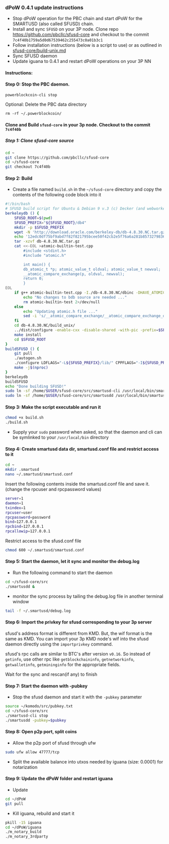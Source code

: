 ### dPoW 0.4.1 update instructions

- Stop dPoW operation for the PBC chain and start dPoW for the SMARTUSD (also called SFUSD) chain.
- Install and sync `SFUSD` on your 3P node. Clone repo https://github.com/pbcllc/sfusd-core and checkout to the commit `7c4f40b1759a5d0d67539462c255473c0a01b3c1`
- Follow installation instructions (below is a script to use) or as outlined in [sfusd-core/build-unix.md](https://github.com/pbcllc/sfusd-core/blob/master/doc/build-unix.md)
- Sync SFUSD daemon 
- Update iguana to 0.4.1 and restart dPoW operations on your 3P NN

#### Instructions:

#### Step 0: Stop the PBC daemon.

```
powerblockcoin-cli stop
```

Optional: Delete the PBC data directory

```
rm -rf ~/.powerblockcoin/
```

####  Clone and Build `sfusd-core` in your 3p node. Checkout to the commit `7c4f40b`

##### Step 1: Clone sfusd-core source

```bash
cd ~
git clone https://github.com/pbcllc/sfusd-core
cd ~/sfusd-core
git checkout 7c4f40b
```

#### Step 2: Build

- Create a file named `build.sh` in the `~/sfusd-core` directory and copy the contents of the following code block into it

```bash
#!/bin/bash
# SFUSD build script for Ubuntu & Debian 9 v.3 (c) Decker (and webworker)
berkeleydb () {
    SFUSD_ROOT=$(pwd)
    SFUSD_PREFIX="${SFUSD_ROOT}/db4"
    mkdir -p $SFUSD_PREFIX
    wget -N 'http://download.oracle.com/berkeley-db/db-4.8.30.NC.tar.gz'
    echo '12edc0df75bf9abd7f82f821795bcee50f42cb2e5f76a6a281b85732798364ef db-4.8.30.NC.tar.gz' | sha256sum -c
    tar -xzvf db-4.8.30.NC.tar.gz
    cat <<-EOL >atomic-builtin-test.cpp
        #include <stdint.h>
        #include "atomic.h"

        int main() {
        db_atomic_t *p; atomic_value_t oldval; atomic_value_t newval;
        __atomic_compare_exchange(p, oldval, newval);
        return 0;
        }
EOL
    if g++ atomic-builtin-test.cpp -I./db-4.8.30.NC/dbinc -DHAVE_ATOMIC_SUPPORT -DHAVE_ATOMIC_X86_GCC_ASSEMBLY -o atomic-builtin-test 2>/dev/null; then
        echo "No changes to bdb source are needed ..."
        rm atomic-builtin-test 2>/dev/null
    else
        echo "Updating atomic.h file ..."
        sed -i 's/__atomic_compare_exchange/__atomic_compare_exchange_db/g' db-4.8.30.NC/dbinc/atomic.h
    fi
    cd db-4.8.30.NC/build_unix/
    ../dist/configure -enable-cxx -disable-shared -with-pic -prefix=$SFUSD_PREFIX
    make install
    cd $SFUSD_ROOT
}
buildSFUSD () {
    git pull
    ./autogen.sh
    ./configure LDFLAGS="-L${SFUSD_PREFIX}/lib/" CPPFLAGS="-I${SFUSD_PREFIX}/include/" --with-gui=no --disable-tests --disable-bench --without-miniupnpc --enable-experimental-asm --enable-static --disable-shared --with-incompatible-bdb
    make -j$(nproc)
}
berkeleydb
buildSFUSD
echo "Done building SFUSD!"
sudo ln -sf /home/$USER/sfusd-core/src/smartusd-cli /usr/local/bin/smartusd-cli
sudo ln -sf /home/$USER/sfusd-core/src/smartusdd /usr/local/bin/smartusdd
```

#### Step 3: Make the script executable and run it

```bash
chmod +x build.sh
./build.sh
```

- Supply your `sudo` password when asked, so that the daemon and cli can be symlinked to your `/usr/local/bin` directory

#### Step 4: Create smartusd data dir, smartusd.conf file and restrict access to it

```bash
cd ~
mkdir .smartusd
nano ~/.smartusd/smartusd.conf
```

Insert the following contents inside the smartusd.conf file and save it. (change the rpcuser and rpcpassword values)

```bash
server=1
daemon=1
txindex=1
rpcuser=user
rpcpassword=password
bind=127.0.0.1
rpcbind=127.0.0.1
rpcallowip=127.0.0.1
```

Restrict access to the sfusd.conf file

```bash
chmod 600 ~/.smartusd/smartusd.conf
```

#### Step 5: Start the daemon, let it sync and monitor the debug.log

- Run the following command to start the daemon

```bash
cd ~/sfusd-core/src
./smartusdd &
```

- monitor the sync process by tailing the debug.log file in another terminal window

```bash
tail -f ~/.smartusd/debug.log
```

#### Step 6: Import the privkey for sfusd corresponding to your 3p server

sfusd's address format is different from KMD. But, the wif format is the same as KMD. You can import your 3p KMD node's wif into the sfusd daemon directly using the `importprivkey` command.

sfusd's rpc calls are similar to BTC's after version `v0.16`. So instead of `getinfo`, use other rpc like `getblockchaininfo`, `getnetworkinfo`, `getwalletinfo`, `getmininginfo` for the appropriate fields.

Wait for the sync and rescan(if any) to finish

#### Step 7: Start the daemon with -pubkey

- Stop the sfusd daemon and start it with the `-pubkey` parameter

```bash
source ~/komodo/src/pubkey.txt
cd ~/sfusd-core/src
./smartusd-cli stop
./smartusdd -pubkey=$pubkey
```

#### Step 8: Open p2p port, split coins

- Allow the p2p port of sfusd through ufw

```bash
sudo ufw allow 47777/tcp
```

- Split the available balance into utxos needed by iguana (size: 0.0001) for notarization

#### Step 9: Update the dPoW folder and restart iguana

- Update

```bash
cd ~/dPoW
git pull
```

- Kill iguana, rebuild and start it

```bash
pkill -15 iguana
cd ~/dPoW/iguana
./m_notary_build
./m_notary_3rdparty
```





